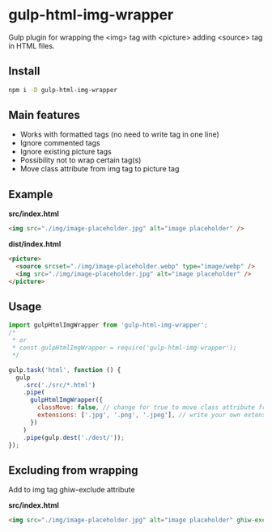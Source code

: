 # gulp-html-img-wrapper

Gulp plugin for wrapping the &lt;img> tag with &lt;picture> adding &lt;source> tag in HTML files.

## Install

```bash
npm i -D gulp-html-img-wrapper
```

## Main features

- Works with formatted tags (no need to write tag in one line)
- Ignore commented tags
- Ignore existing picture tags
- Possibility not to wrap certain tag(s)
- Move class attribute from img tag to picture tag

## Example

**src/index.html**

```html
<img src="./img/image-placeholder.jpg" alt="image placeholder" />
```

**dist/index.html**

```html
<picture>
  <source srcset="./img/image-placeholder.webp" type="image/webp" />
  <img src="./img/image-placeholder.jpg" alt="image placeholder" />
</picture>
```

## Usage

```javascript
import gulpHtmlImgWrapper from 'gulp-html-img-wrapper';
/*
 * or
 * const gulpHtmlImgWrapper = require('gulp-html-img-wrapper');
 */

gulp.task('html', function () {
  gulp
    .src('./src/*.html')
    .pipe(
      gulpHtmlImgWrapper({
        classMove: false, // change for true to move class attribute from img tag to picture tag
        extensions: ['.jpg', '.png', '.jpeg'], // write your own extensions pack (case insensitive)
      })
    )
    .pipe(gulp.dest('./dest/'));
});
```

## Excluding from wrapping

Add to img tag ghiw-exclude attribute

**src/index.html**

```html
<img src="./img/image-placeholder.jpg" alt="image placeholder" ghiw-exclude />
```
